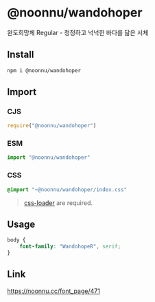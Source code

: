 # @noonnu/wandohoper
완도희망체 Regular - 청정하고 넉넉한 바다를 닮은 서체

## Install
```sh
npm i @noonnu/wandohoper
```
## Import
### CJS
```js
require("@noonnu/wandohoper")
```
### ESM
```js
import "@noonnu/wandohoper"
```
### CSS 
```css
@import "~@noonnu/wandohoper/index.css"
```
> [css-loader](https://github.com/webpack-contrib/css-loader) are required.

## Usage
```css
body {
    font-family: "WandohopeR", serif;
}
```

## Link
https://noonnu.cc/font_page/471